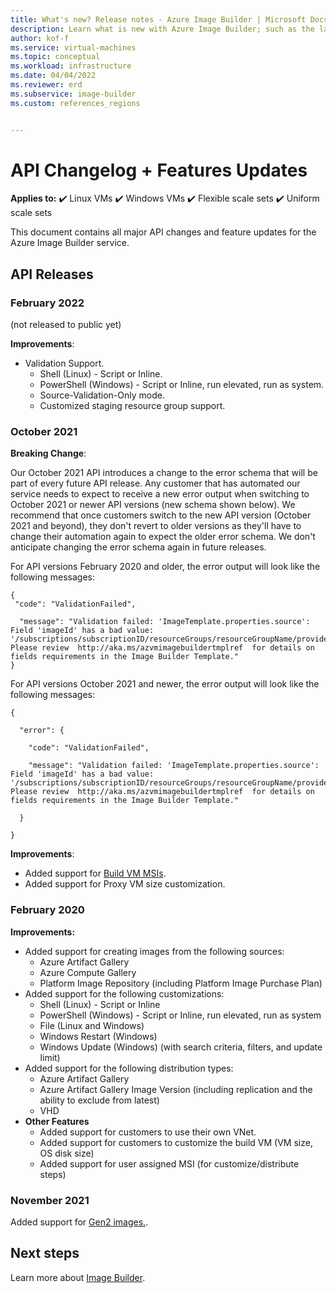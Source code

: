 ```yaml
---
title: What's new? Release notes - Azure Image Builder | Microsoft Docs 
description: Learn what is new with Azure Image Builder; such as the latest release notes, known issues, bug fixes, deprecated functionality, and upcoming changes.
author: kof-f
ms.service: virtual-machines
ms.topic: conceptual
ms.workload: infrastructure
ms.date: 04/04/2022
ms.reviewer: erd
ms.subservice: image-builder
ms.custom: references_regions


---
```


# API Changelog + Features Updates

**Applies to:** :heavy_check_mark: Linux VMs :heavy_check_mark: Windows VMs :heavy_check_mark: Flexible scale sets :heavy_check_mark: Uniform scale sets

This document contains all major API changes and feature updates for the Azure Image Builder service.

## API Releases



### February 2022

(not released to public yet) 

**Improvements**: 

- Validation Support.
    - Shell (Linux) - Script or Inline.
    - PowerShell (Windows) - Script or Inline, run elevated, run as system.
    - Source-Validation-Only mode.
    - Customized staging resource group support.


### October 2021

**Breaking Change**:
 
Our October 2021 API introduces a change to the error schema that will be part of every future API release. Any customer that has automated our service needs to expect to receive a new error output when switching to October 2021 or newer API versions (new schema shown below). We recommend that once customers switch to the new API version (October 2021 and beyond), they don't revert to older versions as they'll have to change their automation again to expect the older error schema. We don't anticipate changing the error schema again in future releases.

For API versions February 2020 and older, the error output will look like the following messages:

```
{ 
 "code": "ValidationFailed", 

  "message": "Validation failed: 'ImageTemplate.properties.source': Field 'imageId' has a bad value: '/subscriptions/subscriptionID/resourceGroups/resourceGroupName/providers/Microsoft.Compute//images//imageName'. Please review  http://aka.ms/azvmimagebuildertmplref  for details on fields requirements in the Image Builder Template." 
} 
```


For API versions October 2021 and newer, the error output will look like the following messages:

```
{ 

  "error": { 

    "code": "ValidationFailed", 

    "message": "Validation failed: 'ImageTemplate.properties.source': Field 'imageId' has a bad value: '/subscriptions/subscriptionID/resourceGroups/resourceGroupName/providers/Microsoft.Compute//images//imageName'. Please review  http://aka.ms/azvmimagebuildertmplref  for details on fields requirements in the Image Builder Template." 

  } 

} 
```

**Improvements**:

- Added support for [Build VM MSIs](linux/image-builder-json.md#user-assigned-identity-for-the-image-builder-build-vm).
- Added support for Proxy VM size customization.

### February 2020



**Improvements:**

- Added support for creating images from the following sources:
    - Azure Artifact Gallery
    - Azure Compute Gallery
    - Platform Image Repository (including Platform Image Purchase Plan)
- Added support for the following customizations:
    - Shell (Linux) - Script or Inline
    - PowerShell (Windows) - Script or Inline, run elevated, run as system
    - File (Linux and Windows)
    - Windows Restart (Windows)
    - Windows Update (Windows) (with search criteria, filters, and update limit)
- Added support for the following distribution types:
    - Azure Artifact Gallery
    - Azure Artifact Gallery Image Version (including replication and the ability to exclude from latest)
    - VHD
- **Other Features**
    - Added support for customers to use their own VNet.
    - Added support for customers to customize the build VM (VM size, OS disk size)
    - Added support for user assigned MSI (for customize/distribute steps)



### November 2021

Added support for [Gen2 images.](image-builder-overview.md#hyper-v-generation).


## Next steps
Learn more about [Image Builder](image-builder-overview.md).